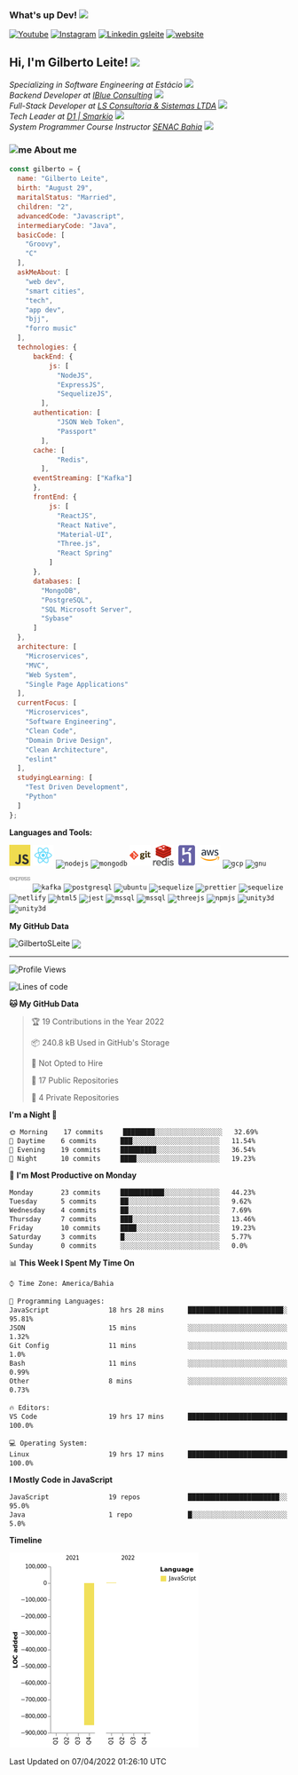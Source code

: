 ### What's up Dev! <img src="https://media3.giphy.com/media/101DNxoBTatF16/giphy.gif?cid=790b76115b641b6c647507c9ecb7a40dddcfb1ebe417465d&rid=giphy.gif&ct=g" width="200px">
[![Youtube](https://img.shields.io/youtube/channel/subscribers/UCgxQNglWC0N5rxDYiXlqGNQ?label=LS%20Consultoria%20%26%20Sistemas%20LTDA&style=social)](https://www.youtube.com/channel/UCgxQNglWC0N5rxDYiXlqGNQ/about)
[![Instagram](https://img.shields.io/badge/intagram-gilbertosleite-blue?&style=flat-square&logo=Instagram&logoColor=white&link=https://www.instagram.com/gilbertosleite/)](https://www.instagram.com/gilbertosleite/)
[![Linkedin gsleite](https://img.shields.io/badge/-gsleite-blue?style=flat-square&logo=Linkedin&logoColor=white&link=https://www.linkedin.com/in/gsleite/)](https://www.linkedin.com/in/gsleite/)
[![website](https://img.shields.io/badge/Website-46a2f1.svg?&style=flat-square&logo=Google-Chrome&logoColor=white&link=https://lsconsultorias.srv.br/projetos)](https://lsconsultorias.srv.br/projetos)
<br />
<h2> Hi, I'm Gilberto Leite!
	<img src="https://media2.giphy.com/media/eaECZB7V6GACc/giphy.gif?cid=790b7611fc0c9fa7fb4b5b88d60267657b72b7f4acb3f0d7&rid=giphy.gif&ct=g" width="50">
</h2>
<p>
	<em>Specializing in Software Engineering at Estácio
		<img src="https://media3.giphy.com/media/u1WhXLjwgcXpHJBMRM/giphy.gif?cid=790b761180982daa55a2dbaf8afbb68d347e4f6a3fe4a7dd&rid=giphy.gif&ct=g" width="80">
		</br>
	        Backend Developer at 
		<a href="https://www.iblueconsulting.com.br">IBlue Consulting</a>
		<img src="https://media2.giphy.com/media/3o7qE1YN7aBOFPRw8E/giphy.gif?cid=790b7611786df76f82f2ff9c9b54f3364afb62b0f694c904&rid=giphy.gif&ct=g" width="120"> 
    </br>
	        Full-Stack Developer at 
		<a href="https://lsconsultorias.srv.br/home">LS Consultoria & Sistemas LTDA</a>
		<img src="https://media2.giphy.com/media/3o7qE1YN7aBOFPRw8E/giphy.gif?cid=790b7611786df76f82f2ff9c9b54f3364afb62b0f694c904&rid=giphy.gif&ct=g" width="120">  
    </br>
	        Tech Leader at 
		<a href="https://www.d1.cx/">D1 | Smarkio</a>
		<img src="https://media2.giphy.com/media/3o7qE1YN7aBOFPRw8E/giphy.gif?cid=790b7611786df76f82f2ff9c9b54f3364afb62b0f694c904&rid=giphy.gif&ct=g" width="120"> 
    </br>
          System Programmer Course Instructor
		<a href="https://www.ba.senac.br/">SENAC Bahia</a>
		<img src="https://media0.giphy.com/media/KHifVpGZviSkxUDKy4/giphy.gif?cid=790b761146b420da18500a0d811a74364e136bf0409c977a&rid=giphy.gif&ct=g" width="120"> 
	</em>
</p>


### <img src="https://media4.giphy.com/media/KQm5O05y9rzQA/giphy.gif?cid=790b7611f85ea12df8b42fe74b96ce6f022e8dac6c8f65c9&rid=giphy.gif&ct=g" alt="me" width="50"> About me 

```javascript
const gilberto = {
  name: "Gilberto Leite",
  birth: "August 29",
  maritalStatus: "Married",
  children: "2",
  advancedCode: "Javascript",
  intermediaryCode: "Java",
  basicCode: [
    "Groovy",
    "C"
  ],
  askMeAbout: [
    "web dev", 
    "smart cities", 
    "tech", 
    "app dev", 
    "bjj", 
    "forro music"
  ],
  technologies: {
      backEnd: {
          js: [
            "NodeJS", 
            "ExpressJS", 
            "SequelizeJS", 
	    ],
	  authentication: [
            "JSON Web Token", 
            "Passport"
	    ],
	  cache: [            
            "Redis", 
	    ],
	  eventStreaming: ["Kafka"]
      },
      frontEnd: {
          js: [
            "ReactJS", 
            "React Native", 
            "Material-UI", 
            "Three.js", 
            "React Spring"
          ]
      },
      databases: [
        "MongoDB", 
        "PostgreSQL", 
        "SQL Microsoft Server", 
        "Sybase"
      ]
  },
  architecture: [
    "Microservices", 
    "MVC", 
    "Web System", 
    "Single Page Applications"
  ],
  currentFocus: [
    "Microservices",
    "Software Engineering", 
    "Clean Code", 
    "Domain Drive Design", 
    "Clean Architecture", 
    "eslint"
  ],
  studyingLearning: [
    "Test Driven Development",
    "Python"
  ]
};
```


**Languages and Tools:**  

<code><img src="https://raw.githubusercontent.com/github/explore/80688e429a7d4ef2fca1e82350fe8e3517d3494d/topics/javascript/javascript.png" alt="javascript" width="38" height="38"/></code>
<code><img src="https://raw.githubusercontent.com/github/explore/80688e429a7d4ef2fca1e82350fe8e3517d3494d/topics/react/react.png" alt="react" width="38" height="38"/></code>
<code><img src="https://www.vectorlogo.zone/logos/nodejs/nodejs-ar21.svg" alt="nodejs" width="38" height="38"/></code>
<code><img src="https://www.vectorlogo.zone/logos/mongodb/mongodb-ar21.svg" alt="mongodb" width="38" height="38" /></code>
<code><img src="https://raw.githubusercontent.com/github/explore/80688e429a7d4ef2fca1e82350fe8e3517d3494d/topics/git/git.png" alt="git" width="38" height="38"/></code>
<code><img src="https://raw.githubusercontent.com/devicons/devicon/master/icons/redis/redis-original-wordmark.svg" alt="redis" width="38" height="38"/></code>
<code><img src="https://raw.githubusercontent.com/devicons/devicon/master/icons/heroku/heroku-plain.svg" alt="heroku" width="38" height="38"/></code>
<code><img src="https://raw.githubusercontent.com/github/explore/80688e429a7d4ef2fca1e82350fe8e3517d3494d/topics/aws/aws.png" alt="aws" width="38" height="38"/></code>
<code><img src="https://www.vectorlogo.zone/logos/google_cloud/google_cloud-icon.svg" alt="gcp" width="38" height="38" /></code>
<code><img src="https://www.vectorlogo.zone/logos/gnu/gnu-ar21.svg" alt="gnu" width="38" height="38"/></code>
<code><img src="https://raw.githubusercontent.com/devicons/devicon/master/icons/express/express-original-wordmark.svg" alt="express" width="38" height="38"/></code>
<code><img src="https://www.vectorlogo.zone/logos/apache_kafka/apache_kafka-ar21.svg" alt="kafka" width="38" height="38"/></code>
<code><img src="https://www.vectorlogo.zone/logos/postgresql/postgresql-ar21.svg" alt="postgresql" width="38" height="38"/></code>
<code><img src="https://www.vectorlogo.zone/logos/ubuntu/ubuntu-ar21.svg" alt="ubuntu" width="38" height="38"/></code>
<code><img src="https://www.vectorlogo.zone/logos/sequelizejs/sequelizejs-ar21.svg" alt="sequelize" width="38" height="38"/></code>
<code><img src="https://www.vectorlogo.zone/logos/eslint/eslint-ar21.svg" alt="prettier" width="38" height="38"/></code>
<code><img src="https://raw.githubusercontent.com/bestofjs/bestofjs-webui/6e3c6656d7d9ce06a4e67d2e808da6aebf4d2f7d/public/logos/prettier.svg" alt="sequelize" width="38" height="38"/></code>
<code><img src="https://www.vectorlogo.zone/logos/netlify/netlify-ar21.svg" alt="netlify" width="38" height="38"/></code>
<code><img src="https://www.vectorlogo.zone/logos/w3_html5/w3_html5-ar21.svg" alt="html5" width="38" height="38"/></code>
<code><img src="https://www.vectorlogo.zone/logos/jestjsio/jestjsio-icon.svg" alt="jest" width="38" height="38"/></code>
<code><img src="https://www.svgrepo.com/show/303229/microsoft-sql-server-logo.svg" alt="mssql" width="38" height="38"/></code>
<code><img src="https://www.vectorlogo.zone/logos/claudiajs/claudiajs-ar21.svg" alt="mssql" width="38" height="38"/></code>
<code><img src="https://upload.vectorlogo.zone/logos/threejs/images/3453d6aa-b9c2-48b3-b2c1-97aa80b5525e.svg" alt="threejs" width="38" height="38"/></code>
<code><img src="https://www.vectorlogo.zone/logos/npmjs/npmjs-ar21.svg" alt="npmjs" width="38" height="38"/></code>
<code><img src="https://www.vectorlogo.zone/logos/unity3d/unity3d-ar21.svg" alt="unity3d" width="38" height="38"/></code>
<code><img src="https://avatars.githubusercontent.com/u/32372333?s=200&v=4" alt="unity3d" width="38" height="38"/></code>

**My GitHub Data**

<a>
	<img src="https://github-readme-stats.vercel.app/api?username=GilbertoSLeite&show_icons=true&count_private=true&theme=gotham" alt="GilbertoSLeite" />
</a>
<a>
	<img align="center" src="https://github-readme-stats.vercel.app/api/top-langs/?username=GilbertoSLeite" />
</a>

---
<!--START_SECTION:waka-->
![Profile Views](http://img.shields.io/badge/Profile%20Views-0-blue)

![Lines of code](https://img.shields.io/badge/From%20Hello%20World%20I%27ve%20Written--851%20Thousand%20lines%20of%20code-blue)

**🐱 My GitHub Data** 

> 🏆 19 Contributions in the Year 2022
 > 
> 📦 240.8 kB Used in GitHub's Storage 
 > 
> 🚫 Not Opted to Hire
 > 
> 📜 17 Public Repositories 
 > 
> 🔑 4 Private Repositories  
 > 
**I'm a Night 🦉** 

```text
🌞 Morning    17 commits     ████████░░░░░░░░░░░░░░░░░   32.69% 
🌆 Daytime    6 commits      ███░░░░░░░░░░░░░░░░░░░░░░   11.54% 
🌃 Evening    19 commits     █████████░░░░░░░░░░░░░░░░   36.54% 
🌙 Night      10 commits     ████░░░░░░░░░░░░░░░░░░░░░   19.23%

```
📅 **I'm Most Productive on Monday** 

```text
Monday       23 commits     ███████████░░░░░░░░░░░░░░   44.23% 
Tuesday      5 commits      ██░░░░░░░░░░░░░░░░░░░░░░░   9.62% 
Wednesday    4 commits      ██░░░░░░░░░░░░░░░░░░░░░░░   7.69% 
Thursday     7 commits      ███░░░░░░░░░░░░░░░░░░░░░░   13.46% 
Friday       10 commits     ████░░░░░░░░░░░░░░░░░░░░░   19.23% 
Saturday     3 commits      █░░░░░░░░░░░░░░░░░░░░░░░░   5.77% 
Sunday       0 commits      ░░░░░░░░░░░░░░░░░░░░░░░░░   0.0%

```


📊 **This Week I Spent My Time On** 

```text
⌚︎ Time Zone: America/Bahia

💬 Programming Languages: 
JavaScript               18 hrs 28 mins      ████████████████████████░   95.81% 
JSON                     15 mins             ░░░░░░░░░░░░░░░░░░░░░░░░░   1.32% 
Git Config               11 mins             ░░░░░░░░░░░░░░░░░░░░░░░░░   1.0% 
Bash                     11 mins             ░░░░░░░░░░░░░░░░░░░░░░░░░   0.99% 
Other                    8 mins              ░░░░░░░░░░░░░░░░░░░░░░░░░   0.73%

🔥 Editors: 
VS Code                  19 hrs 17 mins      █████████████████████████   100.0%

💻 Operating System: 
Linux                    19 hrs 17 mins      █████████████████████████   100.0%

```

**I Mostly Code in JavaScript** 

```text
JavaScript               19 repos            ███████████████████████░░   95.0% 
Java                     1 repo              █░░░░░░░░░░░░░░░░░░░░░░░░   5.0%

```


**Timeline**

![Chart not found](https://raw.githubusercontent.com/GilbertoSLeite/GilbertoSLeite/master/charts/bar_graph.png) 


 Last Updated on 07/04/2022 01:26:10 UTC
<!--END_SECTION:waka-->
